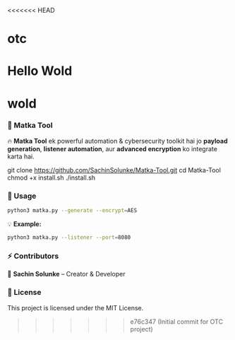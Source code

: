 <<<<<<< HEAD
# otc
Hello Wold 
=======
# wold
### **🚀 Matka Tool**  
🔥 **Matka Tool** ek powerful automation & cybersecurity toolkit hai jo **payload generation**, **listener automation**, aur **advanced encryption** ko integrate karta hai.  

git clone https://github.com/SachinSolunke/Matka-Tool.git
cd Matka-Tool
chmod +x install.sh
./install.sh

### **📜 Usage**  
```bash
python3 matka.py --generate --encrypt=AES
```
💡 **Example:**  
```bash
python3 matka.py --listener --port=8080
```

### **⚡ Contributors**  
👤 **Sachin Solunke** – Creator & Developer  

### **📜 License**  
This project is licensed under the MIT License.
>>>>>>> e76c347 (Initial commit for OTC project)
